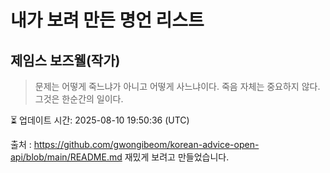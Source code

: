 # 내가 보려 만든 명언 리스트

##  제임스 보즈웰(작가)
> 문제는 어떻게 죽느냐가 아니고 어떻게 사느냐이다. 죽음 자체는 중요하지 않다. 그것은 한순간의 일이다.


⏳ 업데이트 시간: 2025-08-10 19:50:36 (UTC)

출처 : https://github.com/gwongibeom/korean-advice-open-api/blob/main/README.md
재밌게 보려고 만들었습니다.

